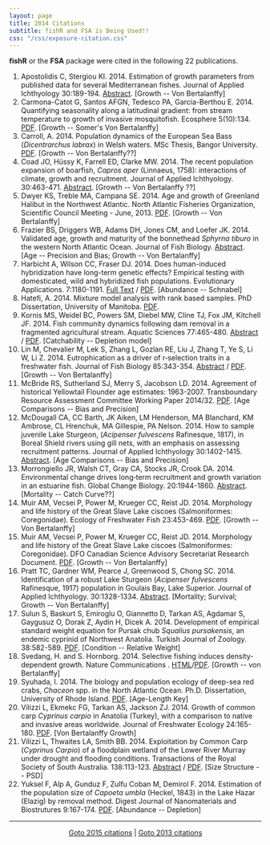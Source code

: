 ```yaml
---
layout: page
title: 2014 Citations
subtitle: fishR and FSA is Being Used!!
css: "/css/exposure-citation.css"
---
```


**fishR** or the **FSA** package were cited in the following <span id="contact-div">22</span> publications.

1. Apostolidis C, Stergiou KI.  2014.  Estimation of growth parameters from published data for several Mediterranean fishes.  Journal of Applied Ichthyology 30:189-194.  [Abstract](http://onlinelibrary.wiley.com/doi/10.1111/jai.12303/abstract?deniedAccessCustomisedMessage=&userIsAuthenticated=false). [Growth -- Von Bertalanffy]
1. Carmona-Catot G, Santos AFGN, Tedesco PA, Garcia-Berthou E.  2014.  Quantifying seasonality along a latitudinal gradient: from stream temperature to growth of invasive mosquitofish.  Ecosphere 5(10):134.  [PDF](http://tedesco1.free.fr/Carmona%20et%20al%202014.pdf). [Growth -- Somer's Von Bertalanffy]
1. Carroll, A.  2014.  Population dynamics of the European Sea Bass (*Dicentrarchus labrax*) in Welsh waters.  MSc Thesis, Bangor University.  [PDF](http://fisheries-conservation.bangor.ac.uk/wales/documents/ThesisCARROLL_ABI_MEP_bass.pdf). [Growth -- Von Bertalanffy??]
1. Coad JO, Hüssy K, Farrell ED, Clarke MW.  2014.  The recent population expansion of boarfish, *Capros aper* (Linnaeus, 1758): interactions of climate, growth and recruitment. Journal of Applied Ichthyology. 30:463-471.  [Abstract](http://onlinelibrary.wiley.com/doi/10.1111/jai.12412/abstract).  [Growth -- Von Bertalanffy ??]
1. Dwyer KS, Treble MA, Campana SE.  2014.  Age and growth of Greenland Halibut in the Northwest Atlantic.  North Atlantic Fisheries Organization, Scientific Council Meeting - June, 2013.  [PDF](http://archive.nafo.int/open/sc/2013/scr13-045.pdf).  [Growth -- Von Bertalanffy]
1. Frazier BS, Driggers WB, Adams DH, Jones CM, and Loefer JK.  2014.  Validated age, growth and maturity of the bonnethead *Sphyrna tiburo* in the western North Atlantic Ocean. Journal of Fish Biology.  [Abstract](http://onlinelibrary.wiley.com/doi/10.1111/jfb.12450/abstract;jsessionid=3D5F060A263132A70C4E8C29F2786F63.f02t04?deniedAccessCustomisedMessage=&userIsAuthenticated=false).  [Age -- Precision and Bias; Growth -- Von Bertalanffy]
1. Harbicht A, Wilson CC, Fraser DJ.  2014.  Does human-induced hybridization have long-term genetic effects? Empirical testing with domesticated, wild and hybridized fish populations.  Evolutionary Applications.  7:1180-1191.  [Full Text](http://onlinelibrary.wiley.com/doi/10.1111/eva.12199/full) / [PDF](http://onlinelibrary.wiley.com/doi/10.1111/eva.12199/pdf).  [Abundance -- Schnabel]
1. Hatefi, A.  2014.  Mixture model analysis with rank based samples.  PhD Dissertation, University of Manitoba.  [PDF](http://mspace.lib.umanitoba.ca/handle/1993/23849).
1. Kornis MS, Weidel BC, Powers SM, Diebel MW, Cline TJ, Fox JM, Kitchell JF.  2014.  Fish community dynamics following dam removal in a fragmented agricultural stream.  Aquatic Sciences 77:465-480.  [Abstract](http://link.springer.com/article/10.1007%2Fs00027-014-0391-2) / [PDF](http://scholar.google.com/scholar_url?url=http://www.researchgate.net/profile/Matthew_Kornis/publication/269931478_Fish_community_dynamics_following_dam_removal_in_a_fragmented_agricultural_stream/links/5499e3b10cf2d6581ab15621.pdf&hl=en&sa=X&scisig=AAGBfm0Ps4Sc3IQNeY3S1TSePIDSxvMLmg&oi=scholaralrt).  [Catchability -- Depletion model]
1. Lin M, Chevalier M, Lek S, Zhang L, Gozlan RE, Liu J, Zhang T, Ye S, Li W, Li Z.  2014.  Eutrophication as a driver of r‐selection traits in a freshwater fish.  Journal of Fish Biology 85:343-354.  [Abstract](http://onlinelibrary.wiley.com/doi/10.1111/jfb.12426/abstract) / [PDF](https://www.researchgate.net/publication/263100923_Eutrophication_as_a_driver_of_r-selection_traits_in_a_freshwater_fish).  [Growth -- Von Bertalanffy]
1. McBride RS, Sutherland SJ, Merry S, Jacobson LD.  2014.  Agreement of historical Yellowtail Flounder age estimates:  1963-2007.  Transboundary Resource Assessment Committee Working Paper 2014/32.  [PDF](http://www.nefsc.noaa.gov/TRAC-Public/32-McBride_Agreement_Historic_Ages_YTFL.pdf).  [Age Comparisons -- Bias and Precision]
1. McDougall CA, CC Barth, JK Aiken, LM Henderson, MA Blanchard, KM Ambrose, CL Hrenchuk, MA Gillespie, PA Nelson.  2014.  How to sample juvenile Lake Sturgeon, (*Acipenser fulvescens* Rafinesque, 1817), in Boreal Shield rivers using gill nets, with an emphasis on assessing recruitment patterns.  Journal of Applied Ichthyology 30:1402-1415. [Abstract](http://onlinelibrary.wiley.com/doi/10.1111/jai.12581/abstract).  [Age Comparisons -- Bias and Precision]
1. Morrongiello JR, Walsh CT, Gray CA, Stocks JR, Crook DA.  2014.  Environmental change drives long‐term recruitment and growth variation in an estuarine fish.  Global Change Biology.  20:1944-1860.  [Abstract](http://onlinelibrary.wiley.com/doi/10.1111/gcb.12545/abstract).  [Mortality -- Catch Curve??]
1. Muir AM, Vecsei P, Power M, Krueger CC, Reist JD.  2014.  Morphology and life history of the Great Slave Lake ciscoes (Salmoniformes: Coregonidae).  Ecology of Freshwater Fish 23:453-469.  [PDF](http://onlinelibrary.wiley.com/doi/10.1111/eff.12098/pdf).  [Growth -- Von Bertalanffy]
1. Muir AM, Vecsei P, Power M, Krueger CC, Reist JD.  2014.  Morphology and life history of the Great Slave Lake ciscoes (Salmoniformes: Coregonidae).  DFO Canadian Science Advisory Secretariat Research Document.  [PDF](http://www.dfo-mpo.gc.ca/Library/352541.pdf).  [Growth -- Von Bertalanffy]
1. Pratt TC, Gardner WM, Pearce J, Greenwood S, Chong SC.  2014.  Identification of a robust Lake Sturgeon (*Acipenser fulvescens* Rafinesque, 1917) population in Goulais Bay, Lake Superior.  Journal of Applied Ichthyology.  30:1328-1334.  [Abstract](http://onlinelibrary.wiley.com/doi/10.1111/jai.12566/abstract).  [Mortality; Survival; Growth -- Von Bertalanffy]
1. Sulun S, Baskurt S, Emiroglu O, Giannetto D, Tarkan AS, Agdamar S, Gaygusuz O, Dorak Z, Aydin H, Dicek A.  2014.  Development of empirical standard weight equation for Pursak chub *Squalius pursakensis*, an endemic cyprinid of Northwest Anatolia.  Turkish Journal of Zoology.  38:582-589.  [PDF](http://online.journals.tubitak.gov.tr/openAcceptedDocument.htm?fileID=397598&no=84714).  [Condition -- Relative Weight]
1. Svedang, H. and S. Hornborg.  2014.  Selective fishing induces density-dependent growth.  Nature Communications .  [HTML](http://www.nature.com/ncomms/2014/140612/ncomms5152/full/ncomms5152.html)/[PDF](http://www.nature.com/ncomms/2014/140612/ncomms5152/pdf/ncomms5152.pdf).  [Growth -- von Bertalanffy]
1. Syuhada, I.  2014.  The biology and population ecology of deep-sea red crabs, *Chaceon* spp. in the North Atlantic Ocean.  Ph.D. Dissertation, University of Rhode Island.  [PDF](http://digitalcommons.uri.edu/cgi/viewcontent.cgi?article=1263&context=oa_diss&sei-redir=1&referer=http%3A%2F%2Fscholar.google.com%2Fscholar_url%3Fhl%3Den%26q%3Dhttp%3A%2F%2Fdigitalcommons.uri.edu%2Fcgi%2Fviewcontent.cgi%253Farticle%253D1263%2526context%253Doa_diss%26sa%3DX%26scisig%3DAAGBfm31TWy8iOsz0HII7vlcMWINuStl4Q%26oi%3Dscholaralrt#search=%22http%3A%2F%2Fdigitalcommons.uri.edu%2Fcgi%2Fviewcontent.cgi%3Farticle%3D1263%26context%3Doa_diss%22).  [Age-Length Key]
1. Vilizzi L, Ekmekc FG, Tarkan AS, Jackson ZJ.  2014.  Growth of common carp
*Cyprinus carpio* in Anatolia (Turkey), with a comparison to native and invasive areas worldwide.  Journal of Freshwater Ecology 24:165-180.  [PDF](https://www.researchgate.net/profile/Lorenzo_Vilizzi/publication/260984794_Growth_of_common_carp_Cyprinus_carpio_in_Anatolia_Turkey_with_a_comparison_to_native_and_invasive_areas_worldwide/links/5522377a0cf29dcabb0d333f.pdf).  [Von Bertalanffy Growth]
1. Vilizzi L, Thwaites LA, Smith BB.  2014.  Exploitation by Common Carp (*Cyprinus Carpio*) of a floodplain wetland of the Lower River Murray under drought and flooding conditions.  Transactions of the Royal Society of South Australia. 138:113-123.  [Abstract](http://www.ingentaconnect.com/content/rssa/trssa/2014/00000138/00000001/art00005) / [PDF](https://www.researchgate.net/publication/259009826_Exploitation_by_common_carp_(Cyprinus_carpio)_of_a_floodplain_wetland_of_the_lower_River_Murray_under_drought_and_flooding_conditions).  [Size Structure -- PSD]
1. Yuksel F, Alp A, Gunduz F, Zulfu Coban M, Demirol F.  2014.  Estimation of the population size of *Capoeta umbla* (Heckel, 1843) in the Lake Hazar (Elazig) by removal method.  Digest Journal of Nanomaterials and Biostrutures 9:167-174.  [PDF](http://www.chalcogen.ro/167_Fahrettin.pdf).  [Abundance -- Depletion]

-----
<p style="text-align: center;"><a href="exposure-citations15.html">Goto 2015 citations</a> | <a href="exposure-citations13.html">Goto 2013 citations</a></p>
